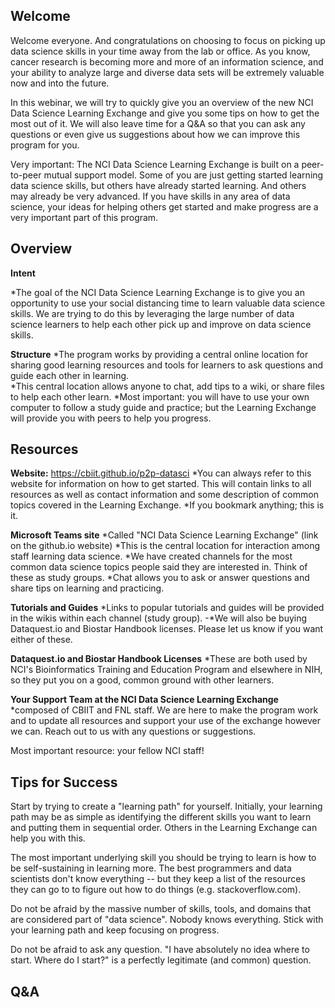 ## Welcome

Welcome everyone.  And congratulations on choosing to focus on picking up data science skills in your time away from the lab or office.  As you know, cancer research is becoming more and more of an information science, and your ability to analyze large and diverse data sets will be extremely valuable now and into the future.

In this webinar, we will try to quickly give you an overview of the new NCI Data Science Learning Exchange and give you some tips on how to get the most out of it.  We will also leave time for a Q&A so that you can ask any questions or even give us suggestions about how we can improve this program for you.

Very important: The NCI Data Science Learning Exchange is built on a peer-to-peer mutual support model.  Some of you are just getting started learning data science skills, but others have already started learning.  And others may already be very advanced.  If you have skills in any area of data science, your ideas for helping others get started and make progress are a very important part of this program.

## Overview

**Intent**

*The goal of the NCI Data Science Learning Exchange is to give you an opportunity to use your social distancing time to learn valuable data science skills.  We are trying to do this by leveraging the large number of data science learners to help each other pick up and improve on data science skills.

**Structure**
*The program works by providing a central online location for sharing good learning resources and tools for learners to ask questions and guide each other in learning.  
*This central location allows anyone to chat, add tips to a wiki, or share files to help each other learn.
*Most important: you will have to use your own computer to follow a study guide and practice; but the Learning Exchange will provide you with peers to help you progress.

## Resources

**Website:** https://cbiit.github.io/p2p-datasci
*You can always refer to this website for information on how to get started.  This will contain links to all resources as well as contact information and some description of common topics covered in the Learning Exchange.
*If you bookmark anything; this is it.

**Microsoft Teams site**
*Called "NCI Data Science Learning Exchange" (link on the github.io website)
*This is the central location for interaction among staff learning data science.
*We have created channels for the most common data science topics people said they are interested in. Think of these as study groups.
*Chat allows you to ask or answer questions and share tips on learning and practicing.

**Tutorials and Guides**
*Links to popular tutorials and guides will be provided in the wikis within each channel (study group).
-*We will also be buying Dataquest.io and Biostar Handbook licenses.  Please let us know if you want either of these.

**Dataquest.io and Biostar Handbook Licenses**
*These are both used by NCI's Bioinformatics Training and Education Program and elsewhere in NIH, so they put you on a good, common ground with other learners.

**Your Support Team at the NCI Data Science Learning Exchange**
*composed of CBIIT and FNL staff.  We are here to make the program work and to update all resources and support your use of the exchange however we can.  Reach out to us with any questions or suggestions.

Most important resource: your fellow NCI staff!

## Tips for Success

Start by trying to create a "learning path" for yourself.  Initially, your learning path may be as simple as identifying the different skills you want to learn and putting them in sequential order. Others in the Learning Exchange can help you with this. 

The most important underlying skill you should be trying to learn is how to be self-sustaining in learning more.  The best programmers and data scientists don't know everything -- but they keep a list of the resources they can go to to figure out how to do things (e.g. stackoverflow.com).  

Do not be afraid by the massive number of skills, tools, and domains that are considered part of "data science".  Nobody knows everything.  Stick with your learning path and keep focusing on progress.  

Do not be afraid to ask any question.  "I have absolutely no idea where to start.  Where do I start?" is a perfectly legitimate (and common) question.

## Q&A

